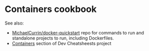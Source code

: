 # Containers cookbook

See also:

- [MichaelCurrin/docker-quickstart](https://github.com/MichaelCurrin/docker-quickstart) repo for commands to run and standalone projects to run, including Dockerfiles.
- [Containers](https://michaelcurrin.github.io/dev-cheatsheets/cheatsheets/containers/) section of Dev Cheatsheests project
